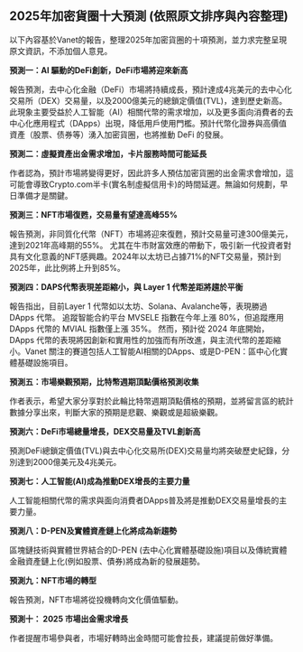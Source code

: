 ## 2025年加密貨圈十大預測 (依照原文排序與內容整理)

以下內容基於Vanet的報告，整理2025年加密貨圈的十項預測，並力求完整呈現原文資訊，不添加個人意見。

**預測一：AI 驅動的DeFi創新，DeFi市場將迎來新高**

報告預測，去中心化金融（DeFi）市場將持續成長，預計達成4兆美元的去中心化交易所（DEX）交易量，以及2000億美元的總鎖定價值(TVL)，達到歷史新高。此現象主要受益於人工智能（AI）相關代幣的需求增加，以及更多面向消費者的去中心化應用程式（DApps）出現，降低用戶使用門檻。預計代幣化證券與高價值資產（股票、债券等）湧入加密貨圈，也將推動 DeFi 的發展。

**預測二：虛擬資產出金需求增加，卡片服務時間可能延長**

作者認為，預計市場將變得更好，因此許多人預估加密貨圈的出金需求會增加，這可能會導致Crypto.com半卡(實名制虛擬信用卡)的時間延遲。無論如何規劃，早日準備才是關鍵。

**預測三：NFT市場復甦，交易量有望達高峰55%**

報告預測，非同質化代幣（NFT）市場將迎來復甦，預計交易量可達300億美元，達到2021年高峰期的55%。 尤其在牛市財富效應的帶動下，吸引新一代投資者對具有文化意義的NFT感興趣。2024年以太坊已占據71%的NFT交易量，預計到2025年，此比例將上升到85%。

**預測四：DAPS代幣表現差距縮小，與 Layer 1 代幣差距將趨於平衡**

報告指出，目前Layer 1 代幣如以太坊、Solana、Avalanche等，表現勝過 DApps 代幣。 追蹤智能合約平台 MVSELE 指數在今年上漲 80%，但追蹤應用 DApps 代幣的 MVIAL 指數僅上漲 35%。 然而，預計從 2024 年底開始，DApps 代幣的表現將因創新和實用性的加強而有所改進，與主流代幣的差距縮小。Vanet 關注的賽道包括人工智能AI相關的DApps、或是D-PEN：區中心化實體基礎設施項目。

**預測五：市場樂觀預期，比特幣週期頂點價格預測收集**

作者表示，希望大家分享對於此輪比特幣週期頂點價格的預期，並將留言區的統計數據分享出來，判斷大家的預期是悲觀、樂觀或是超級樂觀。

**預測六：DeFi市場總量增長，DEX交易量及TVL創新高**

預測DeFi總鎖定價值(TVL)與去中心化交易所(DEX)交易量均將突破歷史紀錄，分別達到2000億美元及4兆美元。

**預測七：人工智能(AI)成為推動DEX增長的主要力量**

人工智能相關代幣的需求與面向消費者DApps普及將是推動DEX交易量增長的主要力量。

**預測八：D-PEN及實體資產鏈上化將成為新趨勢**

區塊鏈技術與實體世界結合的D-PEN (去中心化實體基礎設施)項目以及傳統實體金融資產鏈上化(例如股票、債券)將成為新的發展趨勢。

**預測九：NFT市場的轉型**

報告預測，NFT市場將從投機轉向文化價值驅動。

**預測十： 2025 市場出金需求增長**

作者提醒市場參與者，市場好轉時出金時間可能會拉長，建議提前做好準備。